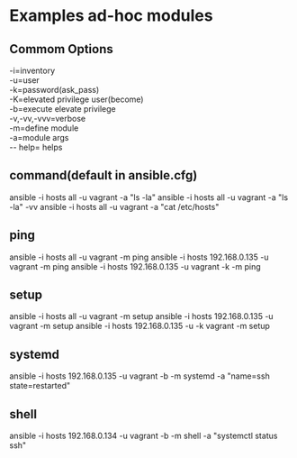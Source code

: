 # Examples ad-hoc modules

## Commom Options

-i=inventory\
-u=user\
-k=password(ask_pass)\
-K=elevated privilege user(become)\
-b=execute elevate privilege\
-v,-vv,-vvv=verbose\
-m=define module\
-a=module args\
-- help= helps

## command(default in ansible.cfg)

ansible -i hosts all -u vagrant -a "ls -la"
ansible -i hosts all -u vagrant -a "ls -la" -vv
ansible -i hosts all -u vagrant -a "cat /etc/hosts"

## ping

ansible -i hosts all -u vagrant -m ping
ansible -i hosts 192.168.0.135 -u vagrant -m ping
ansible -i hosts 192.168.0.135 -u vagrant -k -m ping

## setup

ansible -i hosts all -u vagrant -m setup
ansible -i hosts 192.168.0.135 -u vagrant -m setup
ansible -i hosts 192.168.0.135 -u -k vagrant -m setup

## systemd

ansible -i hosts 192.168.0.135 -u vagrant -b -m systemd -a "name=ssh state=restarted"

## shell

ansible -i hosts 192.168.0.134 -u vagrant -b -m shell -a "systemctl status ssh"
